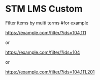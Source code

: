 # STM LMS Custom
 
Filter items by multi terms
#for example

https://example.com/filter/?ids=104,111

or

https://example.com/filter/?ids=104

or

https://example.com/filter/?ids=104,111,201
